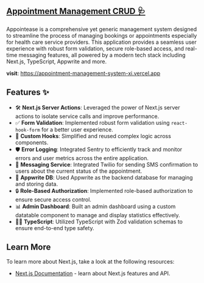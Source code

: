 ## [Appointment Management CRUD 🩺](https://appointment-management-system-xi.vercel.app)

Appointease is a comprehensive yet generic management system designed to streamline the process of managing bookings or appointments especially for health care service providers. This application provides a seamless user experience with robust form validation, secure role-based access, and real-time messaging features, all powered by a modern tech stack including Next.js, TypeScript, Appwrite and more.

**visit**: https://appointment-management-system-xi.vercel.app

## Features ✨

- 🛠️ **Next.js Server Actions**: Leveraged the power of Next.js server actions to isolate service calls and improve performance.
- ✅ **Form Validation**: Implemented robust form validation using `react-hook-form` for a better user experience.
- 🎣 **Custom Hooks**: Simplified and reused complex logic across components.
- 🛡️ **Error Logging**: Integrated Sentry to efficiently track and monitor errors and user metrics across the entire application.
- 📧 **Messaging Service**: Integrated Twilio for sending SMS confirmation to users about the current status of the appointment.
- 💾 **Appwrite DB**: Used Appwrite as the backend database for managing and storing data.
- 🔒 **Role-Based Authorization**: Implemented role-based authorization to ensure secure access control.
- 📊 **Admin Dashboard**: Built an admin dashboard using a custom datatable component to manage and display statistics effectively.
- 🧑‍💻 **TypeScript**: Utilized TypeScript with Zod validation schemas to ensure end-to-end type safety.

## Learn More

To learn more about Next.js, take a look at the following resources:

- [Next.js Documentation](https://nextjs.org/docs) - learn about Next.js features and API.
